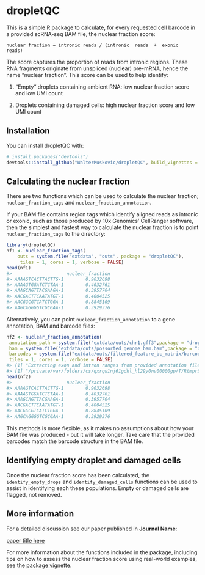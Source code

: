 
<!-- README.md is generated from README.Rmd. Please edit that file -->

# dropletQC

<!-- badges: start -->
<!-- badges: end -->

This is a simple R package to calculate, for every requested cell
barcode in a provided scRNA-seq BAM file, the nuclear fraction score:

    nuclear fraction = intronic reads / (intronic  reads  +  exonic  reads)

The score captures the proportion of reads from intronic regions. These
RNA fragments originate from unspliced (nuclear) pre-mRNA, hence the
name “nuclear fraction”. This score can be used to help identify:

1.  “Empty” droplets containing ambient RNA: low nuclear fraction score
    and low UMI count

2.  Droplets containing damaged cells: high nuclear fraction score and
    low UMI count

## Installation

You can install dropletQC with:

``` r
# install.packages("devtools")
devtools::install_github("WalterMuskovic/dropletQC", build_vignettes = TRUE)
```

## Calculating the nuclear fraction

There are two functions which can be used to calculate the nuclear
fraction; `nuclear_fraction_tags` and `nuclear_fraction_annotation`.

If your BAM file contains region tags which identify aligned reads as
intronic or exonic, such as those produced by 10x Genomics’ CellRanger
software, then the simplest and fastest way to calculate the nuclear
fraction is to point `nuclear_fraction_tags` to the directory:

``` r
library(dropletQC)
nf1 <- nuclear_fraction_tags(
    outs = system.file("extdata", "outs", package = "dropletQC"),
     tiles = 1, cores = 1, verbose = FALSE)
head(nf1)
#>                    nuclear_fraction
#> AAAAGTCACTTACTTG-1        0.9032698
#> AAAAGTGGATCTCTAA-1        0.4032761
#> AAAGCAGTTACGAAGA-1        0.3957704
#> AACGACTTCAATATGT-1        0.4004525
#> AACGGCGTCATCTGGA-1        0.8845109
#> AAGCAGGGGTCGCGAA-1        0.3929376
```

Alternatively, you can point `nuclear_fraction_annotation` to a gene
annotation, BAM and barcode files:

``` r
nf2 <- nuclear_fraction_annotation(
 annotation_path = system.file("extdata/outs/chr1.gff3",package = "dropletQC"),
 bam = system.file("extdata/outs/possorted_genome_bam.bam",package = "dropletQC"),
 barcodes = system.file("extdata/outs/filtered_feature_bc_matrix/barcodes.tsv.gz",package = "dropletQC"),
 tiles = 1, cores = 1, verbose = FALSE)
#> [1] "Extracting exon and intron ranges from provided annotation file:"
#> [1] "/private/var/folders/cs/qxrqw1nj61gdhl_hl29y0nv00000gp/T/RtmprS5zuk/temp_libpath14ab8797909b4/dropletQC/extdata/outs/chr1.gff3"
head(nf2)
#>                    nuclear_fraction
#> AAAAGTCACTTACTTG-1        0.9032698
#> AAAAGTGGATCTCTAA-1        0.4032761
#> AAAGCAGTTACGAAGA-1        0.3957704
#> AACGACTTCAATATGT-1        0.4004525
#> AACGGCGTCATCTGGA-1        0.8845109
#> AAGCAGGGGTCGCGAA-1        0.3929376
```

This methods is more flexible, as it makes no assumptions about how your
BAM file was produced - but it will take longer. Take care that the
provided barcodes match the barcode structure in the BAM file.

## Identifying empty droplet and damaged cells

Once the nuclear fraction score has been calculated, the
`identify_empty_drops` and `identify_damaged_cells` functions can be
used to assist in identifying each these populations. Empty or damaged
cells are flagged, not removed.

## More information

For a detailed discussion see our paper published in **Journal Name**:

[paper title here](https://www.google.com)

For more information about the functions included in the package,
including tips on how to assess the nuclear fraction score using
real-world examples, see the [package
vignette](https://waltermuskovic.github.io/dropletQC/articles/dropletQC.html).
